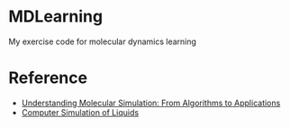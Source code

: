 # MDLearning
My exercise code for molecular dynamics learning

# Reference
- [Understanding Molecular Simulation: From Algorithms to Applications](https://www.amazon.com/Understanding-Molecular-Simulation-Applications-Computational/dp/0122673514/ref=sr_1_1?s=books&ie=UTF8&qid=1533749941&sr=1-1&keywords=Understanding+molecular+simulation%3A+From+algorithms+to+applications)
- [Computer Simulation of Liquids](https://www.amazon.com/Computer-Simulation-Liquids-Michael-Allen/dp/0198803206/ref=sr_1_1?s=books&ie=UTF8&qid=1533749991&sr=1-1&keywords=computer+liquids)
